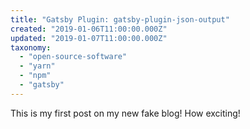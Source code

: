 ```yaml
---
title: "Gatsby Plugin: gatsby-plugin-json-output"
created: "2019-01-06T11:00:00.000Z"
updated: "2019-01-07T11:00:00.000Z"
taxonomy:
  - "open-source-software"
  - "yarn"
  - "npm"
  - "gatsby"
---
```


This is my first post on my new fake blog! How exciting!